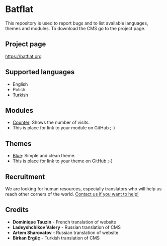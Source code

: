 Batflat
=======

This repository is used to report bugs and to list available languages, themes and modules. To download the CMS go to the project page.

## Project page

https://batflat.org

## Supported languages
* English
* Polish
* [Turkish](https://github.com/pppedant/batflat)

## Modules
* [Counter](https://github.com/michu2k/Counter): Shows the number of visits.
* This is place for link to your module on GitHub ;-)

## Themes
* [Blue](https://github.com/michu2k/Blue): Simple and clean theme.
* This is place for link to your theme on GitHub ;-)

## Recruitment
We are looking for human resources, especially translators who will help us reach other corners of the world.
[Contact us if you want to help!](https://batflat.org/contact)

## Credits

* **Dominique Tauzin** - French translation of website
* **Ladeyshchikov Valery** - Russian translation of CMS
* **Artem Sharovatov** - Russian translation of website
* **Birkan Ergüç** - Turkish translation of CMS
